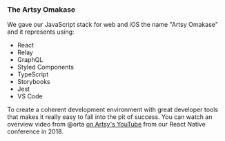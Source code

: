 ### The Artsy Omakase

We gave our JavaScript stack for web and iOS the name "Artsy Omakase" and it represents using:

- React
- Relay
- GraphQL
- Styled Components
- TypeScript
- Storybooks
- Jest
- VS Code

To create a coherent development environment with great developer tools that makes it really easy to fall into the
pit of success. You can watch an overview video from @orta
[on Artsy's YouTube](https://www.youtube.com/watch?v=1Z3loALSVQM&t=912s) from our React Native conference in 2018.
